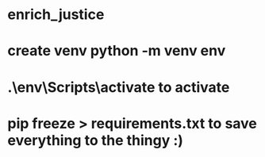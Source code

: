 # enrich_justice
# create venv python -m venv env
# .\env\Scripts\activate to activate 
# pip freeze > requirements.txt to save everything to the thingy :)